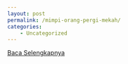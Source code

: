 ```yaml
---
layout: post
permalink: /mimpi-orang-pergi-mekah/
categories:
    - Uncategorized
---
```


[Baca Selengkapnya](/07)